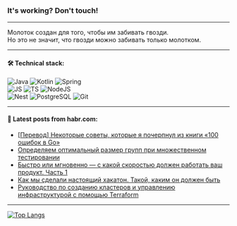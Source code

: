 ### It's working? Don't touch!

---
Молоток создан для того, чтобы им забивать гвозди. <br>
Но это не значит, что гвозди можно забивать только молотком.

---

#### 🛠️ Technical stack:

![Java](https://img.shields.io/badge/Java-informational?logo=Oracle&style=flat&logoColor=white&color=FF4500)
![Kotlin](https://img.shields.io/badge/Kotlin-informational?logo=Kotlin&style=flat&logoColor=white&color=774D97)
![Spring](https://img.shields.io/badge/SpringBoot-informational?logo=SpringBoot&style=flat&logoColor=white&color=6DB33F) <br>
![JS](https://img.shields.io/badge/JS-informational?logo=javaScript&style=flat&logoColor=black&color=F7Df1E)
![TS](https://img.shields.io/badge/TypeScript-informational?logo=typeScript&style=flat&logoColor=black&color=0667A8)
![NodeJS](https://img.shields.io/badge/NodeJS-informational?logo=node.js&style=flat&logoColor=white&color=70A760) <br>
![Nest](https://img.shields.io/badge/NestJS-informational?logo=NestJS&style=flat&logoColor=white&color=E0234E)
![PostgreSQL](https://img.shields.io/badge/PostgreSQL-informational?logo=PostgreSQL&style=flat&logoColor=white&color=DAA520)
![Git](https://img.shields.io/badge/Git-informational?logo=git&style=flat&logoColor=white&color=778899)

___

#### 💬 Latest posts from habr.com:

<!-- BLOG-POST-LIST:START -->
- [[Перевод] Некоторые советы, которые я почерпнул из книги «100 ошибок в Go»](https://habr.com/ru/companies/piter/articles/763874/?utm_source=habrahabr&utm_medium=rss&utm_campaign=763874)
- [Определяем оптимальный размер групп при множественном тестировании](https://habr.com/ru/companies/X5Tech/articles/763656/?utm_source=habrahabr&utm_medium=rss&utm_campaign=763656)
- [Быстро или мгновенно — с какой скоростью должен работать ваш продукт. Часть 1](https://habr.com/ru/companies/tinkoff/articles/763870/?utm_source=habrahabr&utm_medium=rss&utm_campaign=763870)
- [Как мы сделали настоящий хакатон. Такой, каким он должен быть](https://habr.com/ru/companies/vtb/articles/763842/?utm_source=habrahabr&utm_medium=rss&utm_campaign=763842)
- [Руководство по созданию кластеров и управлению инфраструктурой с помощью Terraform](https://habr.com/ru/companies/vk/articles/763282/?utm_source=habrahabr&utm_medium=rss&utm_campaign=763282)
<!-- BLOG-POST-LIST:END -->

---
[![Top Langs](https://github-readme-stats-git-master-advtsetting-gmailcom.vercel.app/api/top-langs/?username=zloylis&langs_count=10&hide_title=false&title_color=e6edf3&size_weight=0.5&count_weight=0.5&layout=compact&hide_border=true&theme=dracula)](https://github.com/zloylis)

<!-- ![GitHub stats](https://github-readme-stats-git-master-advtsetting-gmailcom.vercel.app/api?username=zloylis&show_icons=true&hide_border=true&theme=dracula&hide_title=true&include_all_commits=true&count_private=true&hide=contribs&hide_rank=true) -->
